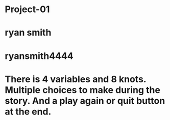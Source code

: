 # Project-01

# ryan smith

# ryansmith4444

# There is 4 variables and 8 knots. Multiple choices to make during the story. And a play again or quit button at the end.
